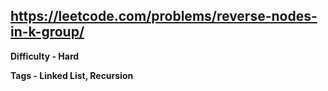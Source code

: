 ## https://leetcode.com/problems/reverse-nodes-in-k-group/

**Difficulty - Hard**

**Tags - Linked List, Recursion**
